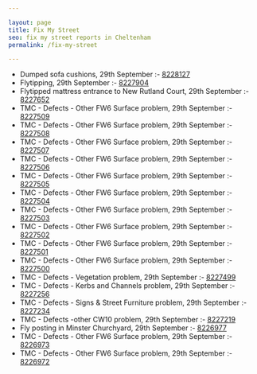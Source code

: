 ```yaml
---

layout: page
title: Fix My Street
seo: fix my street reports in Cheltenham
permalink: /fix-my-street

---
```


<!-- fix_marker starts -->

- Dumped sofa cushions, 29th September :- [8228127](https://www.fixmystreet.com/report/8228127)
- Flytipping, 29th September :- [8227904](https://www.fixmystreet.com/report/8227904)
- Flytipped mattress entrance to New Rutland Court, 29th September :- [8227652](https://www.fixmystreet.com/report/8227652)
- TMC - Defects - Other FW6  Surface problem, 29th September :- [8227509](https://www.fixmystreet.com/report/8227509)
- TMC - Defects - Other FW6  Surface problem, 29th September :- [8227508](https://www.fixmystreet.com/report/8227508)
- TMC - Defects - Other FW6  Surface problem, 29th September :- [8227507](https://www.fixmystreet.com/report/8227507)
- TMC - Defects - Other FW6  Surface problem, 29th September :- [8227506](https://www.fixmystreet.com/report/8227506)
- TMC - Defects - Other FW6  Surface problem, 29th September :- [8227505](https://www.fixmystreet.com/report/8227505)
- TMC - Defects - Other FW6  Surface problem, 29th September :- [8227504](https://www.fixmystreet.com/report/8227504)
- TMC - Defects - Other FW6  Surface problem, 29th September :- [8227503](https://www.fixmystreet.com/report/8227503)
- TMC - Defects - Other FW6  Surface problem, 29th September :- [8227502](https://www.fixmystreet.com/report/8227502)
- TMC - Defects - Other FW6  Surface problem, 29th September :- [8227501](https://www.fixmystreet.com/report/8227501)
- TMC - Defects - Other FW6  Surface problem, 29th September :- [8227500](https://www.fixmystreet.com/report/8227500)
- TMC - Defects - Vegetation problem, 29th September :- [8227499](https://www.fixmystreet.com/report/8227499)
- TMC - Defects - Kerbs and Channels problem, 29th September :- [8227256](https://www.fixmystreet.com/report/8227256)
- TMC - Defects - Signs & Street Furniture problem, 29th September :- [8227234](https://www.fixmystreet.com/report/8227234)
- TMC - Defects -other CW10 problem, 29th September :- [8227219](https://www.fixmystreet.com/report/8227219)
- Fly posting in Minster Churchyard, 29th September :- [8226977](https://www.fixmystreet.com/report/8226977)
- TMC - Defects - Other FW6  Surface problem, 29th September :- [8226973](https://www.fixmystreet.com/report/8226973)
- TMC - Defects - Other FW6  Surface problem, 29th September :- [8226972](https://www.fixmystreet.com/report/8226972)

<!-- fix_marker ends -->